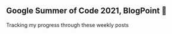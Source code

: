 ## Google Summer of Code 2021, BlogPoint :speech_balloon:
Tracking my progress through these weekly posts